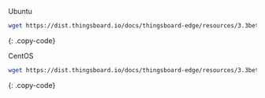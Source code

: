 <!--
{% capture tabspec %}thingsboard-download-3-3-beta
thingsboard-ubuntu-download,UbuntuCE,shell,resources/3.3beta/thingsboard-ubuntu-download.sh,/docs/thingsboard-edge/resources/3.3beta/thingsboard-ubuntu-download.sh
thingsboard-centos-download,CentOSCE,shell,resources/3.3beta/thingsboard-centos-download.sh,/docs/thingsboard-edge/resources/3.3beta/thingsboard-centos-download.sh{% endcapture %}
{% include tabs.html %}
-->

Ubuntu
```bash
wget https://dist.thingsboard.io/docs/thingsboard-edge/resources/3.3beta/thingsboard-ubuntu-download.sh
```
{: .copy-code}

CentOS
```bash
wget https://dist.thingsboard.io/docs/thingsboard-edge/resources/3.3beta/thingsboard-ubuntu-download.sh
```
{: .copy-code}

